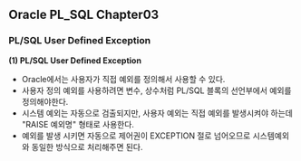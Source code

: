 ## Oracle PL_SQL Chapter03
### PL/SQL User Defined Exception
**(1) PL/SQL User Defined Exception** 
- Oracle에서는 사용자가 직접 예외를 정의해서 사용할 수 있다. 
- 사용자 정의 예외를 사용하려면 변수, 상수처럼 PL/SQL 블록의 선언부에서 예외를 정의해야한다. 
- 시스템 예외는 자동으로 검출되지만, 사용자 예외는 직접 예외를 발생시켜야 하는데 "RAISE 예외명" 형태로 사용한다. 
- 예외를 발생 시키면 자동으로 제어권이  EXCEPTION 절로 넘어오므로 시스템예외와 동일한 방식으로 처리해주면 된다. 
 

